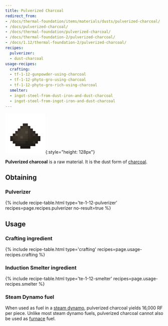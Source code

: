 ```yaml
---
title: Pulverized Charcoal
redirect_from:
- /docs/thermal-foundation/items/materials/dusts/pulverized-charcoal/
- /docs/pulverized-charcoal/
- /docs/thermal-foundation/pulverized-charcoal/
- /docs/thermal-foundation-2/pulverized-charcoal/
- /docs/1.12/thermal-foundation-2/pulverized-charcoal/
recipes:
  pulverizer:
  - dust-charcoal
usage-recipes:
  crafting:
  - tf-1-12-gunpowder-using-charcoal
  - tf-1-12-phyto-gro-using-charcoal
  - tf-1-12-phyto-gro-rich-using-charcoal
  smelter:
  - ingot-steel-from-dust-iron-and-dust-charcoal
  - ingot-steel-from-ingot-iron-and-dust-charcoal
---
```


![Pulverized charcoal](/assets/images/thermal-foundation-2/dust-charcoal.png){:style="height: 128px"}


**Pulverized charcoal** is a raw material. It is the dust form of
[charcoal](https://minecraft.gamepedia.com/Charcoal).


Obtaining
---------

### Pulverizer
{% include recipe-table.html type='te-1-12-pulverizer' recipes=page.recipes.pulverizer no-result=true %}


Usage
-----

### Crafting ingredient
{% include recipe-table.html type='crafting' recipes=page.usage-recipes.crafting %}

### Induction Smelter ingredient
{% include recipe-table.html type='te-1-12-smelter' recipes=page.usage-recipes.smelter %}

### Steam Dynamo fuel
When used as fuel in a [steam dynamo](/docs/1.12/thermal-expansion/steam-dynamo/),
pulverized charcoal yields 16,000 RF per piece. Unlike most steam dynamo fuels,
pulverized charcoal cannot also be used as
[furnace](https://minecraft.gamepedia.com/Furnace) fuel.
